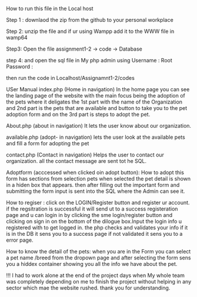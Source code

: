 How to run this file in the Local host 

Step 1 :
downlaod the zip from the github to your personal workplace 

Step 2:
unzip the file and if ur using Wampp add it to the WWW file in wamp64

Step3:
Open the file assignment1-2 -> code -> Database

step 4:
and open the sql file in My php admin using 
Username : Root
Password :

then run the  code in Localhost/Assignamnt1-2/codes



USer Manual
index.php (Home in navigation)
In the home page you can see the  landing page of the  website with  the main focus being the adoption of the pets  where  it  deligates the 1st part with the name of the  Organization and 2nd part is  the pets  that are available and button to take you to the  pet adoption form and on the 3rd part is steps to adopt the pet.

About.php (about in navigation)
It lets the user know about our organization.

available.php (adopt- in navigation)
lets the user look at the available pets and  fill a form for adopting the pet 

contact.php (Contact in navigation)
Helps the user to contact our organization. all the  contact message are sent tot he  SQL.

Adoptform (acccessed when clicked oin adopt button): How to adopt 
this form has  sections from selection pets when selected the pet detail is shown   in a   hiden box that appears. then after filling out the important form and submitting the form  input is sent into the SQL where the Admin can see it.

How to regiser :
click on the LOGIN/Register button and register ur  account. if the regsitration is successful it will send ut to a success registeration page  and  u can login in  by clicking the sme login/register button and  clicking on  sign in on the  bottom of the dilogue box.Input the  login info u registered with to get logged in. the php checks and validates your info if it is in the DB it sens you to a success page  if not validated it sens you to a error page.

How to know the detail of the pets:
when you are in the Form you can  select a pet name /breed from the dropown page and after selecting the  form sens you a  hiddex  container showing you all the  info we have about the pet.


!!! I had to work alone at the end of the  project days when My whole team was  completely depending on me to finish the project without helping  in any sector which mae the  website rushed. thank you for understanding.


